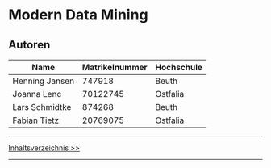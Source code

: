 # Modern Data Mining


## Autoren
Name|Matrikelnummer|Hochschule
----|--------------|----------
Henning Jansen|747918|Beuth
Joanna Lenc|70122745|Ostfalia
Lars Schmidtke|874268|Beuth
Fabian Tietz|20769075|Ostfalia

***
[Inhaltsverzeichnis >>](02_toc.md)
***
